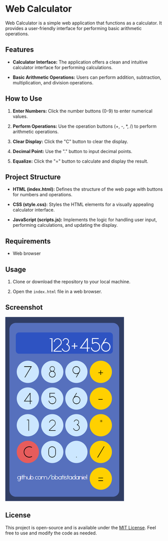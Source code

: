 # Web Calculator

Web Calculator is a simple web application that functions as a calculator. It provides a user-friendly interface for performing basic arithmetic operations.

## Features

- **Calculator Interface:** The application offers a clean and intuitive calculator interface for performing calculations.
  
- **Basic Arithmetic Operations:** Users can perform addition, subtraction, multiplication, and division operations.

## How to Use

1. **Enter Numbers:** Click the number buttons (0-9) to enter numerical values.

2. **Perform Operations:** Use the operation buttons (+, -, *, /) to perform arithmetic operations.

3. **Clear Display:** Click the "C" button to clear the display.

4. **Decimal Point:** Use the "." button to input decimal points.

5. **Equalize:** Click the "=" button to calculate and display the result.

## Project Structure

- **HTML (index.html):** Defines the structure of the web page with buttons for numbers and operations.

- **CSS (style.css):** Styles the HTML elements for a visually appealing calculator interface.

- **JavaScript (scripts.js):** Implements the logic for handling user input, performing calculations, and updating the display.

## Requirements

- Web browser

## Usage

1. Clone or download the repository to your local machine.

2. Open the `index.html` file in a web browser.

## Screenshot

![Web Calculator Screenshot](./assets/images/screenshot.png)

## License

This project is open-source and is available under the [MIT License](LICENSE). Feel free to use and modify the code as needed.
